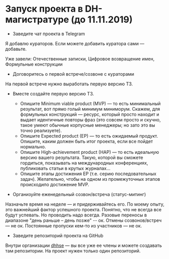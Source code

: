 # Запуск проекта в DH-магистратуре (до 11.11.2019)

* Заведите чат проекта в Telegram

Я добавлю кураторов. Если можете добавить куратора сами — добавьте. 

Уже завели: Отечественные записки, Цифровое возвращение имен, Формульные конструкции

* Договоритесь о первой встрече/созвоне с кураторами

На первой встрече нужно выработать первую версию ТЗ. 

* Вместе создайте первую версию ТЗ. 

    * Опишите Minimum viable product (MVP) — то есть минимальный результат, вот прямо голый минимум миниморум. Скажем, для формульных конструкций — ресурс, который просто находит и выдает идентичные повторы фраз (это совсем просто и скучно, такое умеют обычные корпусные менеджеры; но зато это вы точно реализуете).   
    * Опишите Expected product (EP) — то есть ожидаемый продукт. Опишите, каким должен быть итог проекта, если все пойдет нормально.
    * Опишите High-achievement product (HAP) — то есть идеальную версию вашего результата. Такую, которой вы сможете гордиться, показывать на международных конференциях, публиковать статьи в крутых журналах...
    * Опишите этапы достижения EP (т.е. серию последовательных задач). Желательно, чтобы на одном из промежуточных этапов происходило достижение MVP.

* Организуйте еженедельный созвон/встреча (статус-митинг)

Назначьте время на неделе — и придерживайтесь его. По моему опыту, это важнейший фактор успешного проекта. 
Понятно, что не всегда все будут успевать. Но проводить надо всегда. Разовые переносы в диапазоне "день раньше – день позже" -- ок. 
Отмены созвонов/встреч — не ок. Постоянные пропуски кем-то из участников — не ок. 

* Заведите репозиторий проекта на GitHub

Внутри организации [dhhse](https://github.com/dhhse) — вы все уже ее члены и можете создавать там репозитории. На проект нужен только один репозиторий.